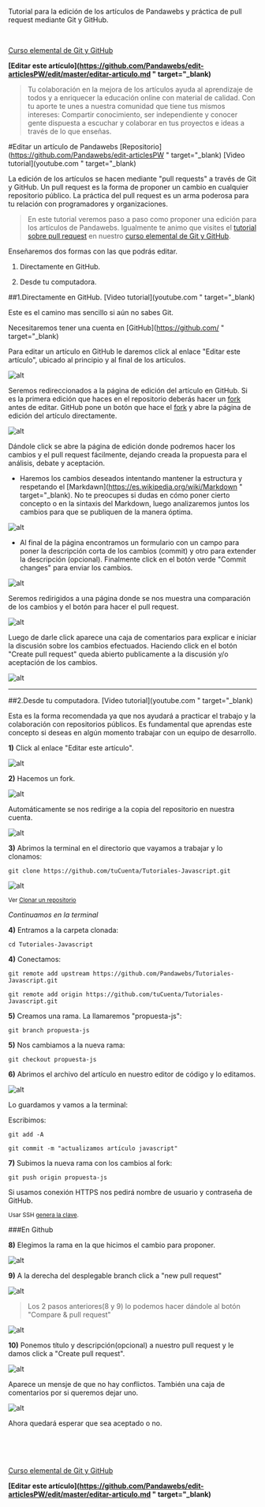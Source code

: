 <span class="hidden-excerpt">Tutorial para la edición de los artículos de Pandawebs y práctica de pull request mediante Git y GitHub.</span>

<div class="post-content_next">
  <div style="visibility: hidden" class="post-content_next-left">
    <a href=""></a>
    <i>.</i>
  </div>
  <a href="http://pandawebs.net/git-github-elemental/">
	  <div class="post-content_next-right">
	    <p>Curso elemental de Git y GitHub</p>	    
	  </div>
  </a>
</div>

<strong class="link-to-github">[Editar este artículo](https://github.com/Pandawebs/edit-articlesPW/edit/master/editar-articulo.md " target="_blank)</strong>

>Tu colaboración en la mejora de los artículos ayuda al aprendizaje de todos y a
enriquecer la educación online con material de calidad.
Con tu aporte te unes a nuestra comunidad que tiene tus mismos intereses:
Compartir conocimiento, ser independiente y conocer gente dispuesta a escuchar y
colaborar en tus proyectos e ideas a través de lo que enseñas.

#Editar un artículo de Pandawebs
<span class="links-external">[Repositorio](https://github.com/Pandawebs/edit-articlesPW " target="_blank) [Video tutorial](youtube.com " target="_blank)</span>

La edición de los artículos se hacen mediante "pull requests" a través de Git y GitHub.
Un pull request es la forma de proponer un cambio en cualquier repositorio público.
La práctica del pull request es un arma poderosa para tu relación con programadores y
organizaciones.

>En este tutorial veremos paso a paso como proponer una edición para los artículos
de Pandawebs. 
Igualmente te animo que visites el [tutorial sobre pull request](http://pandawebs.net/pull-request/) en nuestro [curso elemental de Git y GitHub](http://pandawebs.net/git-github-elemental/).

Enseñaremos dos formas con las que podrás editar.

1. Directamente en GitHub.

2. Desde tu computadora.



##1.Directamente en GitHub.
[Video tutorial](youtube.com " target="_blank)

Este es el camino mas sencillo si aún no sabes Git.

Necesitaremos tener una cuenta en [GitHub](https://github.com/ " target="_blank)

Para editar un artículo en GitHub le daremos click al enlace "Editar este artículo", ubicado al principio y al final de los artículos.


![alt](http://pandawebs.net/assets/images/edit-pw-link.png)

Seremos redireccionados a la página de edición del artículo en GitHub.
Si es la primera edición que haces en el repositorio deberás hacer un [fork](http://pandawebs.net/fork-un-repositorio/) antes de editar.
GitHub pone un botón que hace el [fork](http://pandawebs.net/fork-un-repositorio/) y abre la página de edición del artículo directamente.

![alt](http://pandawebs.net/assets/images/fork-y-edicion.png)

Dándole click se abre la página de edición donde podremos hacer los cambios y el pull request fácilmente, dejando creada la propuesta para el análisis, debate y aceptación.

* Haremos los cambios deseados intentando mantener la estructura y respetando el [Markdawn](https://es.wikipedia.org/wiki/Markdown " target="_blank).
No te preocupes si dudas en cómo poner cierto concepto o en la sintaxis del Markdown, luego analizaremos juntos los cambios para que se publiquen de la manera óptima.

![alt](http://pandawebs.net/assets/images/edit-article1.png)

* Al final de la página encontramos un formulario con un campo para poner la descripción corta de los cambios (commit) y otro para extender la descripción (opcional).
Finalmente click en el botón verde "Commit changes" para enviar los cambios.

![alt](http://pandawebs.net/assets/images/edit-article2.png)

Seremos redirigidos a una página donde se nos muestra una comparación de los cambios y el botón para hacer el pull request.

![alt](http://pandawebs.net/assets/images/crear-pull-request.png)

Luego de darle click aparece una caja de comentarios para explicar e iniciar la discusión sobre los cambios efectuados.
Haciendo click en el botón "Create pull request" queda abierto publicamente a la discusión y/o aceptación de los cambios.

![alt](http://pandawebs.net/assets/images/comment-pull-request.png)

<hr>

##2.Desde tu computadora.
[Video tutorial](youtube.com " target="_blank)

Esta es la forma recomendada ya que nos ayudará a practicar el trabajo y la colaboración con repositorios públicos.
Es fundamental que aprendas este concepto si deseas en algún momento trabajar con un equipo de desarrollo.


**1)** Click al enlace "Editar este artículo".

![alt](http://pandawebs.net/assets/images/edit-pw-link.png)

**2)** Hacemos un fork.

![alt](http://pandawebs.net/assets/images/fork-git.png)

Automáticamente se nos redirige a la copia
del repositorio en nuestra cuenta.

![alt](http://pandawebs.net/assets/images/forked-PR-2.png)

**3)** Abrimos la terminal en el directorio que vayamos a trabajar y lo clonamos:

`git clone https://github.com/tuCuenta/Tutoriales-Javascript.git`

![alt](http://pandawebs.net/assets/images/clone-repo-pw.png)

<small>Ver [Clonar un repositorio](http://pandawebs.net/clonar-un-repositorio)</small>

*Continuamos en la terminal*

**4)** Entramos a la carpeta clonada:

`cd Tutoriales-Javascript`

**4)** Conectamos:

`git remote add upstream https://github.com/Pandawebs/Tutoriales-Javascript.git`

`git remote add origin https://github.com/tuCuenta/Tutoriales-Javascript.git`

**5)** Creamos una rama. La llamaremos "propuesta-js":

`git branch propuesta-js`


**5)** Nos cambiamos a la nueva rama:

`git checkout propuesta-js`

**6)** Abrimos el archivo del artículo en nuestro editor de código y lo editamos.

![alt](http://pandawebs.net/assets/images/editor-edit-pw.png)

Lo guardamos y vamos a la terminal:

Escribimos:

`git add -A`

`git commit -m "actualizamos artículo javascript"`

**7)** Subimos la nueva rama con los cambios al fork:

`git push origin propuesta-js`

Si usamos conexión HTTPS nos pedirá nombre de usuario y contraseña de GitHub.

<small>Usar SSH [genera la clave](http://pandawebs.net/ssh-https-conexion-github).</small>



###En Github 

**8)** Elegimos la rama en la que hicimos el cambio para proponer.

![alt](http://pandawebs.net/assets/images/PR-elegir-rama-2.png)



**9)** A la derecha del desplegable branch click a "new pull request"

![alt](http://pandawebs.net/assets/images/PR-nuevo-2.png)



>Los 2 pasos anteriores(8 y 9) lo podemos hacer dándole al botón "Compare & pull request"

![alt](http://pandawebs.net/assets/images/PR-compare.png)



**10)** Ponemos título y descripción(opcional) a nuestro pull request y le damos click a
"Create pull request". 

![alt](http://pandawebs.net/assets/images/comment-pull-request.png)


Aparece un mensje de que no hay conflictos. También una caja de comentarios por si queremos dejar uno.

![alt](http://pandawebs.net/assets/images/PR-confirmacion.png)


Ahora quedará esperar que sea aceptado o no.

<br>
<br>
<div class="post-content_next">
  <div style="visibility: hidden" class="post-content_next-left">
    <a href=""></a>
    <i>.</i>
  </div>
  <a href="http://pandawebs.net/git-github-elemental/">
    <div class="post-content_next-right">
      <p>Curso elemental de Git y GitHub</p>      
    </div>
  </a>
</div>

<strong class="link-to-github">[Editar este artículo](https://github.com/Pandawebs/edit-articlesPW/edit/master/editar-articulo.md " target="_blank)</strong>

